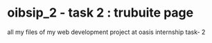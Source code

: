 # oibsip_2 - task 2 : trubuite page
all my files of my web development project at oasis internship 
task- 2  
